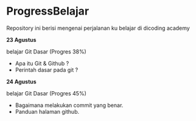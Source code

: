 # ProgressBelajar
Repository ini berisi mengenai perjalanan ku belajar di dicoding academy

**23 Agustus** 

belajar Git Dasar (Progres 38%)
* Apa itu Git & Github ?
* Perintah dasar pada git ?

**24 Agustus**

belajar Git Dasar (Progres 45%)
* Bagaimana melakukan commit yang benar.
* Panduan halaman github.
